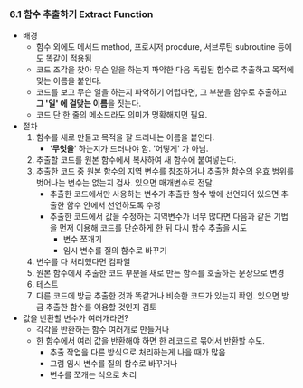 ### 6.1 함수 추출하기 Extract Function

- 배경
  - 함수 외에도 메서드 method, 프로시저 procdure, 서브루틴 subroutine 등에도 똑같이 적용됨
  - 코드 조각을 찾아 무슨 일을 하는지 파악한 다음 독립된 함수로 추출하고 목적에 맞는 이름을 붙인다.
  - 코드를 보고 무슨 일을 하는지 파악하기 어렵다면, 그 부분을 함수로 추출하고 **그 '일' 에 걸맞는 이름**을 짓는다.
  - 코드 단 한 줄의 메소드라도 의미가 명확해지면 필요.
- 절차
  1. 함수를 새로 만들고 목적을 잘 드러내는 이름을 붙인다.
     - '**무엇을**' 하는지가 드러나야 함. '어떻게' 가 아님.
  2. 추출할 코드를 원본 함수에서 복사하여 새 함수에 붙여넣는다.
  3. 추출한 코드 중 원본 함수의 지역 변수를 참조하거나 추출한 함수의 유효 범위를 벗어나는 변수는 없는지 검사. 있으면 매개변수로 전달.
     - 추출한 코드에서만 사용하는 변수가 추출한 함수 밖에 선언되어 있으면 추출한 함수 안에서 선언하도록 수정
     - 추출한 코드에서 값을 수정하는 지역변수가 너무 많다면 다음과 같은 기법을 먼저 이용해 코드를 단순하게 한 뒤 다시 함수 추출을 시도
       - 변수 쪼개기
       - 임시 변수를 질의 함수로 바꾸기
  4. 변수를 다 처리했다면 컴파일
  5. 원본 함수에서 추출한 코드 부분을 새로 만든 함수를 호출하는 문장으로 변경
  6. 테스트
  7. 다른 코드에 방금 추출한 것과 똑같거나 비슷한 코드가 있는지 확인. 있으면 방금 추출한 함수를 이용할 것인지 검토
- 값을 반환할 변수가 여러개라면?
  - 각각을 반환하는 함수 여러개로 만들거나
  - 한 함수에서 여러 값을 반환해야 하면 한 레코드로 묶어서 반환할 수도.
    - 추출 작업을 다른 방식으로 처리하는게 나을 때가 많음
    - 그럼 임시 변수를 질의 함수로 바꾸거나
    - 변수를 쪼개는 식으로 처리

